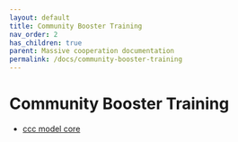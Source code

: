 ```yaml
---
layout: default
title: Community Booster Training
nav_order: 2
has_children: true
parent: Massive cooperation documentation
permalink: /docs/community-booster-training
---
```


# Community Booster Training

- [ccc model core](/docs/ccc)